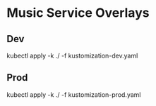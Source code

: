 # Music Service Overlays

## Dev
kubectl apply -k ./ -f kustomization-dev.yaml

## Prod
kubectl apply -k ./ -f kustomization-prod.yaml

